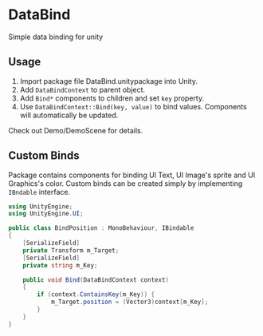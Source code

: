 # DataBind
Simple data binding for unity

## Usage
1. Import package file DataBind.unitypackage into Unity.
2. Add `DataBindContext` to parent object.
3. Add `Bind*` components to children and set `key` property.
4. Use `DataBindContext::Bind(key, value)` to bind values. Components will automatically be updated.

Check out Demo/DemoScene for details.

## Custom Binds 
Package contains components for binding UI Text, UI Image's sprite and UI Graphics's color. Custom binds can be created simply by implementing `IBndable` interface.

```csharp
using UnityEngine;
using UnityEngine.UI;

public class BindPosition : MonoBehaviour, IBindable
{
	[SerializeField]
	private Transform m_Target;
	[SerializeField]
	private string m_Key;

	public void Bind(DataBindContext context)
	{
		if (context.ContainsKey(m_Key)) {
			m_Target.position = (Vector3)context[m_Key];
		}
	}
}
```
